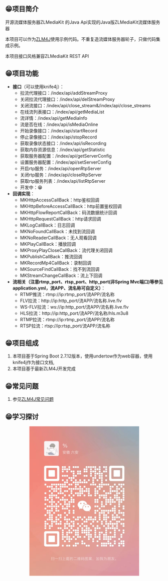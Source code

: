 ## 😁项目简介

开源流媒体服务器ZLMediaKit 的Java Api实现的Java版ZLMediaKit流媒体服务器

本项目可以作为[ZLM4J](https://gitee.com/aizuda/zlm4j)使用示例代码。不重复造流媒体服务器轮子，只做代码集成示例。

本项目接口风格兼容ZLMediaKit REST API

## 😁项目功能
- **接口**（可以使用knife4j）：
    - 拉流代理接口：/index/api/addStreamProxy
    - 关闭拉流代理接口：/index/api/delStreamProxy
    - 关闭流接口：/index/api/close_stream&/index/api/close_streams
    - 在线流列表接口：/index/api/getMediaList
    - 流详情：/index/api/getMediaInfo
    - 流是否在线：/index/api/isMediaOnline
    - 开始录像接口：/index/api/startRecord
    - 停止录像接口：/index/api/stopRecord
    - 获取录像状态接口：/index/api/isRecording
    - 获取内存资源信息：/index/api/getStatistic
    - 获取服务器配置：/index/api/getServerConfig
    - 设置服务器配置：/index/api/setServerConfig
    - 开启rtp服务：/index/api/openRtpServer
    - 关闭rtp服务：/index/api/closeRtpServer
    - 获取rtp服务列表：/index/api/listRtpServer
    - 开发中：😁
- **回调实现**：
    - MKHttpAccessCallBack：http鉴权回调
    - MKHttpBeforeAccessCallBack：http前置鉴权回调
    - MKHttpFlowReportCallBack：码流数据统计回调
    - MKHttpRequestCallBack：http请求回调
    - MKLogCallBack：日志回调
    - MKNoFoundCallBack：未找到流回调
    - MKNoReaderCallBack：无人观看回调
    - MKPlayCallBack：播放回调
    - MKProxyPlayCloseCallBack：流代理关闭回调
    - MKPublishCallBack：推流回调
    - MKRecordMp4CallBack：录制回调
    - MKSourceFindCallBack：找不到流回调
    - MKStreamChangeCallBack：流上下回调
- **流相关（注意rtmp_port、rtsp_port、http_port(非Spring Mvc端口)等参见application.yml，流APP、流名称可自定义）**：
    - RTMP推流：rtmp://ip:rtmp_port/流APP/流名称
    - FLV拉流：http://ip:http_port/流APP/流名称.live.flv
    - WS-FLV拉流：ws://ip:http_port/流APP/流名称.live.flv
    - HLS拉流：http://ip:http_port/流APP/流名称/hls.m3u8
    - RTMP拉流：rtmp://ip:rtmp_port/流APP/流名称
    - RTSP拉流：rtsp://ip:rtsp_port/流APP/流名称

## 😁项目组成
1. 本项目基于Spring Boot 2.7.12版本，使用undertow作为web容器，使用knife4j作为接口文档,
2. 本项目基于最新ZLM4J开发完成
## 😁常见问题

1. 参见[ZLM4J常见问题 ](https://ux5phie02ut.feishu.cn/wiki/SzIAwyxnpilVMlkccS4cfJFGn1g)
## 😁学习探讨
 <p align="center">
  <a >
   <img alt="zlm4j-qun" src="doc/images/qun.jpg" width="350px">
  </a>
</p>
